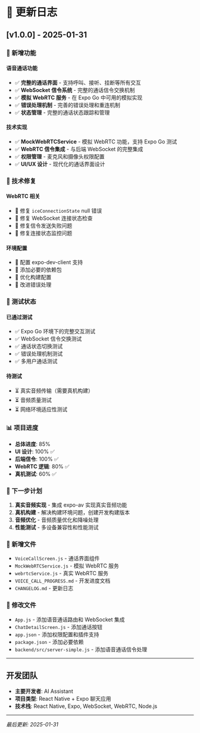 # 📝 更新日志

## [v1.0.0] - 2025-01-31

### 🎉 新增功能

#### 语音通话功能
- ✅ **完整的通话界面** - 支持呼叫、接听、挂断等所有交互
- ✅ **WebSocket 信令系统** - 完整的通话信令交换机制
- ✅ **模拟 WebRTC 服务** - 在 Expo Go 中可用的模拟实现
- ✅ **错误处理机制** - 完善的错误处理和重连机制
- ✅ **状态管理** - 完整的通话状态跟踪和管理

#### 技术实现
- ✅ **MockWebRTCService** - 模拟 WebRTC 功能，支持 Expo Go 测试
- ✅ **WebRTC 信令集成** - 与后端 WebSocket 的完整集成
- ✅ **权限管理** - 麦克风和摄像头权限配置
- ✅ **UI/UX 设计** - 现代化的通话界面设计

### 🔧 技术修复

#### WebRTC 相关
- 🐛 修复 `iceConnectionState` null 错误
- 🐛 修复 WebSocket 连接状态检查
- 🐛 修复信令发送失败问题
- 🐛 修复连接状态监控问题

#### 环境配置
- 🔧 配置 expo-dev-client 支持
- 🔧 添加必要的依赖包
- 🔧 优化构建配置
- 🔧 改进错误处理

### 📱 测试状态

#### 已通过测试
- ✅ Expo Go 环境下的完整交互测试
- ✅ WebSocket 信令交换测试
- ✅ 通话状态切换测试
- ✅ 错误处理机制测试
- ✅ 多用户通话测试

#### 待测试
- ⏳ 真实音频传输（需要真机构建）
- ⏳ 音频质量测试
- ⏳ 网络环境适应性测试

### 📊 项目进度

- **总体进度**: 85%
- **UI 设计**: 100% ✅
- **后端信令**: 100% ✅
- **WebRTC 逻辑**: 80% ✅
- **真机测试**: 60% ✅

### 🚀 下一步计划

1. **真实音频实现** - 集成 expo-av 实现真实音频功能
2. **真机构建** - 解决构建环境问题，创建开发构建版本
3. **音频优化** - 音频质量优化和降噪处理
4. **性能测试** - 多设备兼容性和性能测试

### 📁 新增文件

- `VoiceCallScreen.js` - 通话界面组件
- `MockWebRTCService.js` - 模拟 WebRTC 服务
- `webrtcService.js` - 真实 WebRTC 服务
- `VOICE_CALL_PROGRESS.md` - 开发进度文档
- `CHANGELOG.md` - 更新日志

### 🔄 修改文件

- `App.js` - 添加语音通话路由和 WebSocket 集成
- `ChatDetailScreen.js` - 添加通话按钮
- `app.json` - 添加权限配置和插件支持
- `package.json` - 添加必要依赖
- `backend/src/server-simple.js` - 添加语音通话信令处理

---

## 开发团队

- **主要开发者**: AI Assistant
- **项目类型**: React Native + Expo 聊天应用
- **技术栈**: React Native, Expo, WebSocket, WebRTC, Node.js

---

*最后更新: 2025-01-31*
